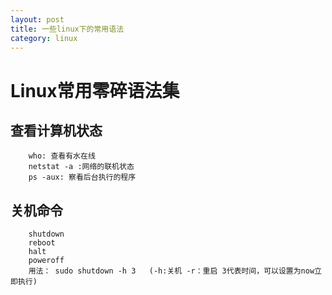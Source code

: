 ```yaml
---
layout: post
title: 一些linux下的常用语法
category: linux
---
```


Linux常用零碎语法集
=============

查看计算机状态
------

		who: 查看有水在线
		netstat -a :网络的联机状态
		ps -aux: 察看后台执行的程序



关机命令
--------

		shutdown
		reboot
		halt
		poweroff
		用法： sudo shutdown -h 3   (-h:关机 -r：重启 3代表时间，可以设置为now立即执行)


